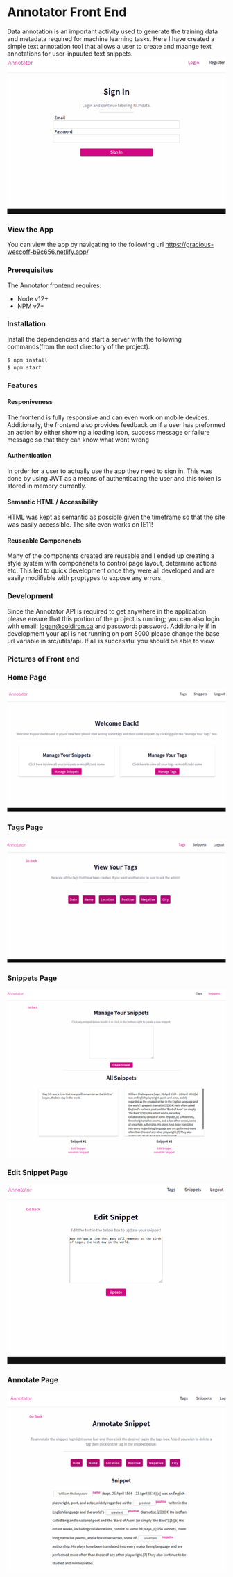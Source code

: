 # Annotator Front End
Data annotation is an important activity used to generate the training data and metadata required for machine learning tasks.  Here I have created a simple text annotation tool that allows a user to create and maange text annotations for user-inpuuted text snippets.
![Picture of signin page](images/signin.png?raw=true "Sign In Page")

### View the App
You can view the app by navigating to the following url https://gracious-wescoff-b9c656.netlify.app/

### Prerequisites
The Annotator frontend requires:
* Node v12+
* NPM v7+

### Installation
Install the dependencies and start a server with the following commands(from the root directory of the project).
```sh
$ npm install 
$ npm start
```

### Features


#### Responiveness
The frontend is fully responsive and can even work on mobile devices.  Additionally, the frontend also provides feedback on if a user has preformed an action by either showing a loading icon, success message or failure message so that they can know what went wrong

#### Authentication
In order for a user to actually use the app they need to sign in.  This was done by using JWT as a means of authenticating the user and this token is stored in memory currently.

#### Semantic HTML / Accessibility
HTML was kept as semantic as possible given the timeframe so that the site was easily accessible.  The site even works on IE11!

#### Reuseable Componenets
Many of the components created are reusable and I ended up creating a style system with componenets to control page layout, determine actions etc.  This led to quick development once they were all developed and are easily modifiable with proptypes to expose any errors.

### Development 
Since the Annotator API is required to get anywhere in the application please ensure that this portion of the project is running; you can also login with email: logan@coldiron.ca and password: password.  Additionally if in development your api is not running on port 8000 please change the base url variable in src/utils/api.  If all is successful you should be able to view.  

### Pictures of Front end
### Home Page
![Picture of home page](images/home.png?raw=true "Home Page")
### Tags Page
![Picture of tags page](images/tags.png?raw=true "Tags Page")
### Snippets Page
![Picture of snippets page](images/snippets.png?raw=true "Snippets Page")
### Edit Snippet Page
![Picture of edit snippet page](images/edit_snippet.png?raw=true "Edit Snippet Page")
### Annotate Page
![Picture of annotate page](images/annotate_new.png?raw=true "Annotate Snippet Page")
